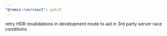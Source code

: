 ```yaml
---
"@remix-run/react": patch
---
```


retry HDR revalidations in development mode to aid in 3rd party server race conditions
